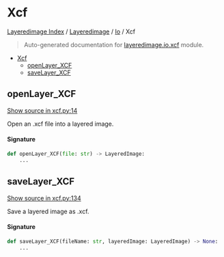 # Xcf

[Layeredimage Index](../../README.md#layeredimage-index) /
[Layeredimage](../index.md#layeredimage) /
[Io](./index.md#io) /
Xcf

> Auto-generated documentation for [layeredimage.io.xcf](../../../../layeredimage/io/xcf.py) module.

- [Xcf](#xcf)
  - [openLayer_XCF](#openlayer_xcf)
  - [saveLayer_XCF](#savelayer_xcf)

## openLayer_XCF

[Show source in xcf.py:14](../../../../layeredimage/io/xcf.py#L14)

Open an .xcf file into a layered image.

#### Signature

```python
def openLayer_XCF(file: str) -> LayeredImage:
    ...
```



## saveLayer_XCF

[Show source in xcf.py:134](../../../../layeredimage/io/xcf.py#L134)

Save a layered image as .xcf.

#### Signature

```python
def saveLayer_XCF(fileName: str, layeredImage: LayeredImage) -> None:
    ...
```
